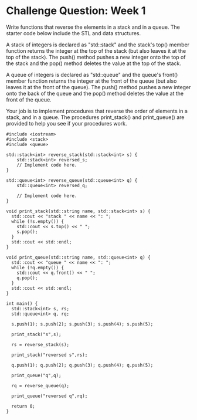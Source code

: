 # Challenge Question: Week 1

Write functions that reverse the elements in a stack and in a queue. The starter code below include the STL <stack> and <queue> data structures.

A stack of integers is declared as "std::stack<int>" and the stack's top() member function returns the integer at the top of the stack (but also leaves it at the top of the stack). The push() method pushes a new integer onto the top of the stack and the pop() method deletes the value at the top of the stack.

A queue of integers is declared as "std::queue<int>" and the queue's front() member function returns the integer at the front of the queue (but also leaves it at the front of the queue). The push() method pushes a new integer onto the back of the queue and the pop() method deletes the value at the front of the queue.

Your job is to implement procedures that reverse the order of elements in a stack, and in a queue. The procedures print_stack() and print_queue() are provided to help you see if your procedures work.

```
#include <iostream>
#include <stack>
#include <queue>

std::stack<int> reverse_stack(std::stack<int> s) {
    std::stack<int> reversed_s;
    // Implement code here. 
}

std::queue<int> reverse_queue(std::queue<int> q) {
    std::queue<int> reversed_q;

    // Implement code here. 
}

void print_stack(std::string name, std::stack<int> s) {
  std::cout << "stack " << name << ": ";
  while (!s.empty()) {
    std::cout << s.top() << " ";
    s.pop();
  }
  std::cout << std::endl;
}

void print_queue(std::string name, std::queue<int> q) {
  std::cout << "queue " << name << ": ";
  while (!q.empty()) {
    std::cout << q.front() << " ";
    q.pop();
  }
  std::cout << std::endl;
}

int main() {
  std::stack<int> s, rs;
  std::queue<int> q, rq;
  
  s.push(1); s.push(2); s.push(3); s.push(4); s.push(5);

  print_stack("s",s);

  rs = reverse_stack(s);

  print_stack("reversed s",rs);
  
  q.push(1); q.push(2); q.push(3); q.push(4); q.push(5);
  
  print_queue("q",q);
  
  rq = reverse_queue(q);
  
  print_queue("reversed q",rq);

  return 0;
}
```